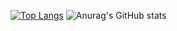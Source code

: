 [![Top Langs](https://github-readme-stats.vercel.app/api/top-langs/?username=510x)](https://github.com/anuraghazra/github-readme-stats)
![Anurag's GitHub stats](https://github-readme-stats.vercel.app/api?username=510x&show_icons=true&theme=radical)
